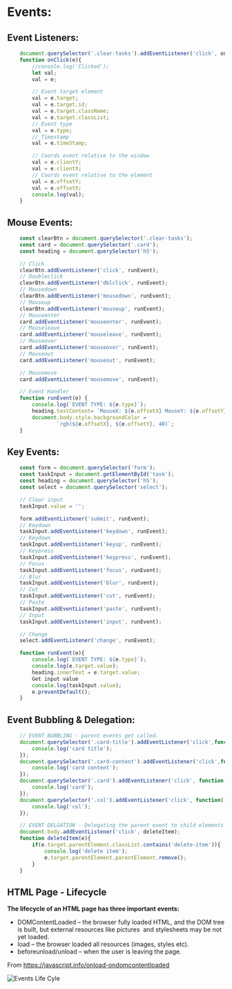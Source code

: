 # Events: 

## Event Listeners:

```javascript
    document.querySelector('.clear-tasks').addEventListener('click', onClick);
    function onClick(e){
        //console.log('Clicked');
        let val;
        val = e;

        // Event target element
        val = e.target;
        val = e.target.id;
        val = e.target.className;
        val = e.target.classList;
        // Event type
        val = e.type;
        // Timestamp
        val = e.timeStamp;

        // Coords event relative to the window
        val = e.clientY;
        val = e.clientX;
        // Coords event relative to the element
        val = e.offsetY;
        val = e.offsetX;
        console.log(val);
    }
```

## Mouse Events:

```javascript
    const clearBtn = document.querySelector('.clear-tasks');
    const card = document.querySelector('.card');
    const heading = document.querySelector('h5');

    // Click
    clearBtn.addEventListener('click', runEvent);
    // Doubleclick
    clearBtn.addEventListener('dblclick', runEvent);
    // Mousedown
    clearBtn.addEventListener('mousedown', runEvent);
    // Mouseup
    clearBtn.addEventListener('mouseup', runEvent);
    // Mouseenter
    card.addEventListener('mouseenter', runEvent);
    // Mouseleave
    card.addEventListener('mouseleave', runEvent);
    // Mouseover
    card.addEventListener('mouseover', runEvent);
    // Mouseout
    card.addEventListener('mouseout', runEvent);

    // Mousemove
    card.addEventListener('mousemove', runEvent);

    // Event Handler
    function runEvent(e) {
        console.log(`EVENT TYPE: ${e.type}`);
        heading.textContent= `MouseX: ${e.offsetX} MouseY: ${e.offsetY}`;
        document.body.style.backgroundColor = 
                `rgb(${e.offsetX}, ${e.offsetY}, 40)`;
    }
```

## Key Events:

```Javascript
    const form = document.querySelector('form');
    const taskInput = document.getElementById('task');
    const heading = document.querySelector('h5');
    const select = document.querySelector('select');

    // Clear input
    taskInput.value = '';

    form.addEventListener('submit', runEvent);
    // Keydown
    taskInput.addEventListener('keydown', runEvent);
    // Keydown
    taskInput.addEventListener('keyup', runEvent);
    // Keypress
    taskInput.addEventListener('keypress', runEvent);
    // Focus
    taskInput.addEventListener('focus', runEvent);
    // Blur
    taskInput.addEventListener('blur', runEvent);
    // Cut
    taskInput.addEventListener('cut', runEvent);
    // Paste
    taskInput.addEventListener('paste', runEvent);
    // Input
    taskInput.addEventListener('input', runEvent);

    // Change
    select.addEventListener('change', runEvent);

    function runEvent(e){
        console.log(`EVENT TYPE: ${e.type}`);
        console.log(e.target.value);
        heading.innerText = e.target.value;
        Get input value
        console.log(taskInput.value);
        e.preventDefault();
    }
```

## Event Bubbling & Delegation: 

```Javascript
    // EVENT BUBBLING - parent events get called. 
    document.querySelector('.card-title').addEventListener('click',function(){
        console.log('card title');
    });
    document.querySelector('.card-content').addEventListener('click',function(){
        console.log('card content');
    });
    document.querySelector('.card').addEventListener('click', function(){
        console.log('card');
    });
    document.querySelector('.col').addEventListener('click', function(){
        console.log('col');
    });

    // EVENT DELGATION - Delegating the parent event to child elements
    document.body.addEventListener('click', deleteItem);
    function deleteItem(e){
        if(e.target.parentElement.classList.contains('delete-item')){
            console.log('delete item');
            e.target.parentElement.parentElement.remove();
        }
    }
```
## HTML Page - Lifecycle

**The lifecycle of an HTML page has three important events:**

* DOMContentLoaded – the browser fully loaded HTML, and the DOM tree is built, but external resources like pictures <img> and stylesheets may be not yet loaded.
* load – the browser loaded all resources (images, styles etc).
* beforeunload/unload – when the user is leaving the page.

From <https://javascript.info/onload-ondomcontentloaded> 

![Events Life Cyle](../../../images/life-cycle-events.png "Events Life Cycle")
